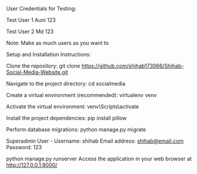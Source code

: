 User Credentials for Testing:

Test User 1
Auni
123

Test User 2
Md
123

Note: Make as much users as you want to

Setup and Installation Instructions:

Clone the repository:
git clone https://github.com/shihab173066/Shihab-Social-Media-Website.git

Navigate to the project directory:
cd socialmedia

Create a virtual environment (recommended):
virtualenv venv

Activate the virtual environment:
venv\Scripts\activate

Install the project dependencies:
pip install pillow

Perform database migrations:
python manage.py migrate

Superadmin User -
Username: shihab
Email address: shihab@email.com
Password: 123

python manage.py runserver
Access the application in your web browser at http://127.0.0.1:8000/